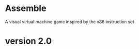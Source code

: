 Assemble
===============================================================================
A visual virtual machine game inspired by the x86 instruction set
# version 2.0

